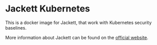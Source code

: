 # Jackett Kubernetes

This is a docker image for Jackett, that work with Kubernetes security baselines.

More information about Jackett can be found on the [official website](https://github.com/Jackett/Jackett).
